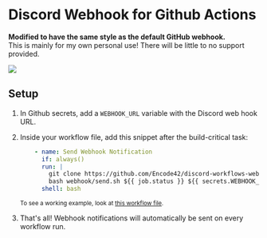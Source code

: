 # Discord Webhook for Github Actions
**Modified to have the same style as the default GitHub webhook.**  
This is mainly for my own personal use! There will be little to no support provided.

![](https://cdn.discordapp.com/attachments/365455566329348097/827974247649247273/unknown.png)

## Setup
1. In Github secrets, add a `WEBHOOK_URL` variable with the Discord web hook URL.
2. Inside your workflow file, add this snippet after the build-critical task:

    ```yaml
        - name: Send Webhook Notification
          if: always()
          run: |
            git clone https://github.com/Encode42/discord-workflows-webhook.git webhook
            bash webhook/send.sh ${{ job.status }} ${{ secrets.WEBHOOK_URL }}
          shell: bash
    ```

    <sub>To see a working example, look at [this workflow file](https://github.com/CraftLight-Network/Fish/blob/main/.github/workflows/run.yml).</sub>  
3. That's all! Webhook notifications will automatically be sent on every workflow run.
